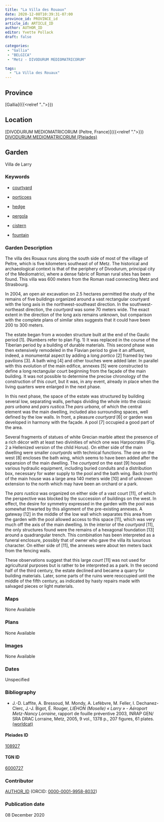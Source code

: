```yaml
---
title: "La Villa des Rouaux"
date: 2020-12-08T10:39:31-07:00
province_id: PROVINCE_id
article_id: ARTICLE_ID
author: AUTHOR_ID
editor: Yvette Pollack
draft: false

categories:
 - "Gallia"
 - "BELGICA"
 - "Metz - DIVODURUM MEDIOMATRICORUM"

tags:
  - "La Villa des Rouaux"
---
```


## Province
[Gallia]({{<relref "..">}})

## Location

[DIVODURUM MEDIOMATRICORUM (Peltre, France)]({{<relref ".">}}) \
[DIVODURUM MEDIOMATRICORUM (Pleiades)](https://pleiades.stoa.org/places/108927)

<!--### Location Description-->

<!-- LEAVE THIS BLANK FOR NOW -->

<!--## Sublocation-->

<!--
[AREA WITHIN LOCATION, LIKE “PALATINE HILL”](GEOREFERENCE LINK)
A sublocation is any area larger than an individual garden, but located within a location. I would always try to include a link to a controlled vocabulary here if possible. This ID may well be different from the Garden ID, e.g., Pompeii versus a Garden in one of the houses which has its own Pleiades ID.
-->

<!-- ### Sublocation Description -->


## Garden
Villa de Larry

### Keywords

- [courtyard](http://vocab.getty.edu/page/aat/300004095)
- [porticoes](http://vocab.getty.edu/page/aat/300004145)

- [hedge](http://vocab.getty.edu/page/aat/300266413)
- [pergola](http://vocab.getty.edu/page/aat/300006783)
- [cistern](http://vocab.getty.edu/page/aat/300052558)
- [fountain](http://vocab.getty.edu/page/aat/300006179)

### Garden Description

<!-- Taken from draft file -->
The villa des Rouaux runs along the south side of most of the village of Peltre, which is five kilometers southeast of of Metz. The historical and archaeological context is that of the periphery of Divodurum, principal city of the Mediomatrici, where a dense fabric of Roman rural sites has been found. This villa was 600 meters from the Roman road connecting Metz and Strasbourg.

In 2004, an open air excavation on 2.5 hectares permitted the study of the remains of five buildings organized around a vast rectangular courtyard with the long axis in the northwest-southeast direction. In the southwest-northeast direction, the *courtyard* was some 70 meters wide. The exact extent in the direction of the long axis remains unknown, but comparison with the complete plans of similar sites suggests that it could have been 200 to 300 meters.

The estate began from a wooden structure built at the end of the Gaulic period [1]. (Numbers refer to plan Fig. 1) It was replaced in the course of the Tiberian period by a building of durable materials. This second phase was then extensively remodeled in the Flavian period to give it an affluent, indeed, a monumental aspect by adding a long *portico* [2] framed by two pavilions [3]. A bath wing [4] and other touches were added later. In parallel with this evolution of the main edifice, annexes [5] were constructed to define a long rectangular court beginning from the façade of the main building. It was not possible to determine the precise chronology of the construction of this *court*, but it was, in any event, already in place when the living quarters were enlarged in the next phase.

In this next phase, the space of the estate was structured by building several low, separating walls, perhaps dividing the whole into the classic *pars urbana* and *pars rustica*.The *pars urbana*, of which the central element was the main dwelling, included also surrounding spaces, well defined by the low walls. In front, a pleasure *courtyard* [6] or garden was developed in harmony with the façade. A pool [7] occupied a good part of the area.

 Several fragments of statues of white Grecian marble attest the presence of a rich décor with at least two divinities of which one was Harpocrates (Fig. 2 a Hellenized version of the child Horus).
On either side of the main dwelling were smaller *courtyards* with technical functions. The one on the west [8] encloses the bath wing, which seems to have been added after the expansion of the main dwelling. The *courtyard* on the east [9] housed various hydraulic equipment, including buried conduits and a distribution box, necessary for water supply to the pool and the bath wing. Back (north) of the main house was a large area 140 meters wide [10] and of unknown extension to the north which may have been an orchard or a park.

The *pars rustica* was organized on either side of a vast court [11], of which the perspective was blocked by the succession of buildings on the west. In effect, the desire for symmetry expressed in the garden with the pool was somewhat thwarted by this alignment of the pre-existing annexes. A gateway [12] in the middle of the low wall which separates this area from the garden with the pool allowed access to this space [11], which was very much off the axis of the main dwelling. In the interior of the *courtyard* [11], the only structures found were the remains of a hexagonal foundation [13] around a quadrangular trench. This combination has been interpreted as a funeral enclosure, possibly that of owner who gave the villa its luxurious character. On either side of [11], the annexes were about ten meters back from the fencing walls.

These observations suggest that this large *court* [11] was not used for agricultural purposes but is rather to be interpreted as a park.  In the second half of the third century, the estate declined and became a quarry for building materials. Later, some parts of the ruins were reoccupied until the middle of the fifth century, as indicated by hasty repairs made with salvaged pieces or light materials.



### Maps

None Available

### Plans

None Available

### Images

None Available

### Dates
Unspecified

### Bibliography
- J.-D. Laffite, A. Bressoud, M. Mondy, A. Lefèbvre, M. Feller, I. Dechanez-Clerc, J.-J. Bigot, É. Rouger, *LIÉHON (Moselle) « Larry » - Aéroport Metz-Nancy Lorraine*, rapport de fouille préventive 2003, INRAP GEN/ SRA DRAC Lorraine, Metz, 2005, 9 vol., 1378 p., 207 figures, 61 plates. [(worldcat)](http://www.worldcat.org/oclc/20955708)


<!--#### Periodo ID-->

<!-- [PERIODO_ID](https://pleiades.stoa.org/places/PLEIADES_ID) -->

#### Pleiades ID

[108927](https://pleiades.stoa.org/places/108927)

#### TGN ID
[6000727](http://vocab.getty.edu/page/tgn/6000727)

### Contributor
[AUTHOR_ID](link) (ORCID: [0000-0001-9958-8032](https://orcid.org/0000-0001-9958-8032))

### Publication date
08 December 2020

<!--### Related articles-->

<!-- Links to other related articles. Leave blank for now -->
